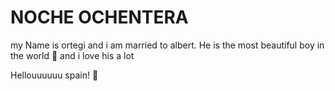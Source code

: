 # NOCHE OCHENTERA

my Name is ortegi and i am married to albert. He is the most beautiful boy in the world 🚀 and i love his a lot

Hellouuuuuu spain! 🚀
